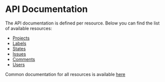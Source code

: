 # API Documentation
The API documentation is defined per resource. Below you can find the list of available resources:
* [Projects](api/projects.md)
* [Labels](api/labels.md)
* [States](api/states.md)
* [Issues](api/issues.md)
* [Comments](api/comments.md)
* [Users](api/users.md)

Common documentation for all resources is available [here](api/README.md)